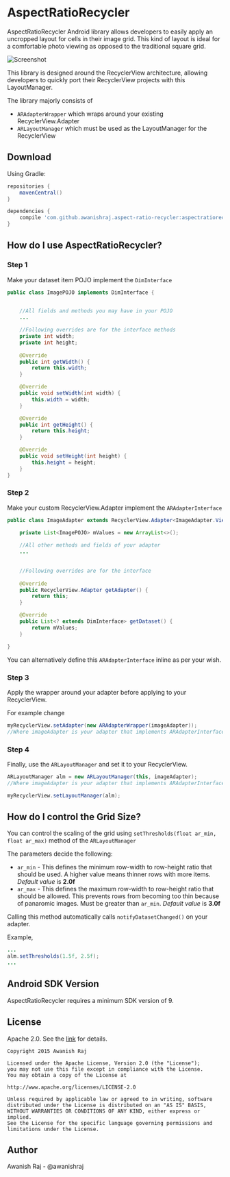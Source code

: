 AspectRatioRecycler
===================

AspectRatioRecycler Android library allows developers to easily apply an uncropped layout for cells in their image grid.
This kind of layout is ideal for a comfortable photo viewing as opposed to the traditional square grid.

![Screenshot][2]

This library is designed around the RecyclerView architecture, allowing developers to quickly port their RecyclerView projects with this LayoutManager.

The library majorly consists of 

- ```ARAdapterWrapper``` which wraps around your existing RecyclerView.Adapter
- ```ARLayoutManager``` which must be used as the LayoutManager for the RecyclerView

Download
--------
<!--You can download a jar from GitHub's [releases page][1].-->

Using Gradle:

```gradle
repositories {
    mavenCentral()
}

dependencies {
    compile 'com.github.awanishraj.aspect-ratio-recycler:aspectratiorecycler:0.1.0'
}
```

How do I use AspectRatioRecycler?
-------------------
### Step 1

Make your dataset item POJO implement the ```DimInterface```

```java
public class ImagePOJO implements DimInterface {

    
    //All fields and methods you may have in your POJO
    ...

	//Following overrides are for the interface methods
	private int width;
    private int height;
    
    @Override
    public int getWidth() {
        return this.width;
    }

    @Override
    public void setWidth(int width) {
        this.width = width;
    }

    @Override
    public int getHeight() {
        return this.height;
    }

    @Override
    public void setHeight(int height) {
        this.height = height;
    }
}
```

### Step 2

Make your custom RecyclerView.Adapter implement the ```ARAdapterInterface```

```java
public class ImageAdapter extends RecyclerView.Adapter<ImageAdapter.ViewHolder> implements ARAdapterInterface {

    private List<ImagePOJO> mValues = new ArrayList<>();
    
   	//All other methods and fields of your adapter
   	...
   	
   	
   	//Following overrides are for the interface 
   	
    @Override
    public RecyclerView.Adapter getAdapter() {
        return this;
    }

    @Override
    public List<? extends DimInterface> getDataset() {
        return mValues;
    }

}
```

You can alternatively define this ```ARAdapterInterface``` inline as per your wish.

### Step 3

Apply the wrapper around your adapter before applying to your RecyclerView.

For example change

```java
myRecyclerView.setAdapter(new ARAdapterWrapper(imageAdapter));
//Where imageAdapter is your adapter that implements ARAdapterInterface
```

### Step 4

Finally, use the ```ARLayoutManager``` and set it to your RecyclerView.

```java
ARLayoutManager alm = new ARLayoutManager(this, imageAdapter);
//Where imageAdapter is your adapter that implements ARAdapterInterface

myRecyclerView.setLayoutManager(alm);
```

How do I control the Grid Size?
-------------------------------

You can control the scaling of the grid using ```setThresholds(float ar_min, float ar_max)``` method of the ```ARLayoutManager```

The parameters decide the following:

- ```ar_min``` - This defines the minimum row-width to row-height ratio that should be used. A higher value means thinner rows with more items. *Default value* is **2.0f**
- ```ar_max``` - This defines the maximum row-width to row-height ratio that should be allowed. This prevents rows from becoming too thin because of panaromic images. Must be greater than ```ar_min```. *Default value* is **3.0f**

Calling this method automatically calls ```notifyDatasetChanged()``` on your adapter.

Example,

```java
...
alm.setThresholds(1.5f, 2.5f);
...
```



Android SDK Version
-------------------
AspectRatioRecycler requires a minimum SDK version of 9.

License
-------
Apache 2.0. See the [link][1] for details.

	Copyright 2015 Awanish Raj

	Licensed under the Apache License, Version 2.0 (the "License");
	you may not use this file except in compliance with the License.
	You may obtain a copy of the License at
 
	http://www.apache.org/licenses/LICENSE-2.0
 
	Unless required by applicable law or agreed to in writing, software
	distributed under the License is distributed on an "AS IS" BASIS,
	WITHOUT WARRANTIES OR CONDITIONS OF ANY KIND, either express or implied.
	See the License for the specific language governing permissions and
	limitations under the License.


Author
------
Awanish Raj - @awanishraj

[1]: http://www.apache.org/licenses/LICENSE-2.0
[2]: https://github.com/awanishraj/AspectRatioRecycler/raw/master/screenshots/screens.png